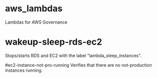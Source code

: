 # aws_lambdas
Lambdas for AWS Governance

# wakeup-sleep-rds-ec2
Stops/starts RDS and EC2 with the label "lambda_sleep_instances".

#ec2-instance-not-pro-running
Verifies that there are no not-production instances running.

